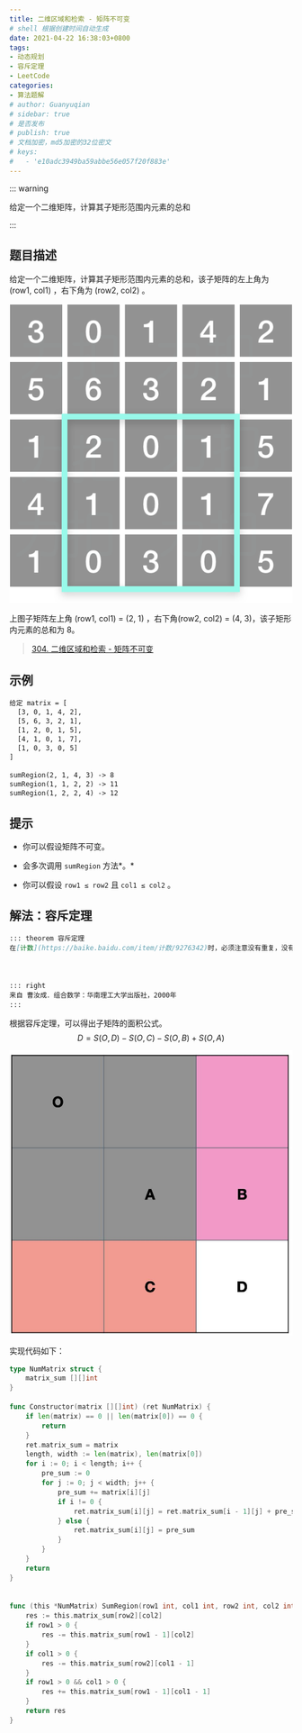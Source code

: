 ```yaml
---
title: 二维区域和检索 - 矩阵不可变
# shell 根据创建时间自动生成
date: 2021-04-22 16:38:03+0800
tags:
- 动态规划
- 容斥定理
- LeetCode
categories:
- 算法题解
# author: Guanyuqian
# sidebar: true
# 是否发布
# publish: true
# 文档加密，md5加密的32位密文
# keys:
# 	- 'e10adc3949ba59abbe56e057f20f883e'
---
```


::: warning

给定一个二维矩阵，计算其子矩形范围内元素的总和

:::

<!-- more -->

## 题目描述

给定一个二维矩阵，计算其子矩形范围内元素的总和，该子矩阵的左上角为 (row1, col1) ，右下角为 (row2, col2) 。



![img](./img.png)


上图子矩阵左上角 (row1, col1) = (2, 1) ，右下角(row2, col2) = (4, 3)，该子矩形内元素的总和为 8。



> [304. 二维区域和检索 - 矩阵不可变](https://leetcode-cn.com/problems/range-sum-query-2d-immutable/)

## 示例

```
给定 matrix = [
  [3, 0, 1, 4, 2],
  [5, 6, 3, 2, 1],
  [1, 2, 0, 1, 5],
  [4, 1, 0, 1, 7],
  [1, 0, 3, 0, 5]
]

sumRegion(2, 1, 4, 3) -> 8
sumRegion(1, 1, 2, 2) -> 11
sumRegion(1, 2, 2, 4) -> 12
```



## 提示

- 你可以假设矩阵不可变。

- 会多次调用 `sumRegion` 方法*。*

- 你可以假设 `row1 ≤ row2` 且 `col1 ≤ col2` 。

  

## 解法：容斥定理

```markdown
::: theorem 容斥定理
在[计数](https://baike.baidu.com/item/计数/9276342)时，必须注意没有重复，没有遗漏。为了使[重叠](https://baike.baidu.com/item/重叠/9009438)部分不被重复计算，人们研究出一种新的计数方法，这种方法的基本思想是：先不考虑重叠的情况，把包含于某内容中的所有对象的数目先计算出来，然后再把计数时重复计算的数目[排斥](https://baike.baidu.com/item/排斥/10717656)出去，使得计算的结果既无遗漏又无重复，这种计数的方法称为容斥原理。



::: right
来自 曹汝成．组合数学：华南理工大学出版社，2000年
:::
```

 根据容斥定理，可以得出子矩阵的面积公式。
$$
D = S(O, D)  - S(O, C) - S(O, B) + S(O, A) 
$$


![img2](./img3.jpeg)



实现代码如下：

```go
type NumMatrix struct {
    matrix_sum [][]int
}

func Constructor(matrix [][]int) (ret NumMatrix) {
    if len(matrix) == 0 || len(matrix[0]) == 0 {
        return
    }
    ret.matrix_sum = matrix
    length, width := len(matrix), len(matrix[0])
    for i := 0; i < length; i++ {
        pre_sum := 0    
        for j := 0; j < width; j++ {
            pre_sum += matrix[i][j]
            if i != 0 {
                ret.matrix_sum[i][j] = ret.matrix_sum[i - 1][j] + pre_sum
            } else {
                ret.matrix_sum[i][j] = pre_sum
            }
        }
    }
    return
}


func (this *NumMatrix) SumRegion(row1 int, col1 int, row2 int, col2 int) int {
    res := this.matrix_sum[row2][col2]
    if row1 > 0 {
        res -= this.matrix_sum[row1 - 1][col2]
    }
    if col1 > 0 {
        res -= this.matrix_sum[row2][col1 - 1]
    }
    if row1 > 0 && col1 > 0 {
        res += this.matrix_sum[row1 - 1][col1 - 1]
    }
    return res
}
```